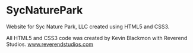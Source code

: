 # SycNaturePark
Website for Syc Nature Park, LLC created using HTML5 and CSS3.

All HTML5 and CSS3 code was created by Kevin Blackmon with Reverend Studios. www.reverendstudios.com
